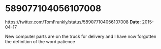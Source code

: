 # 589077104056107008
https://twitter.com/TomFrankly/status/589077104056107008
**Date:** 2015-04-17

New computer parts are on the truck for delivery and I have now forgotten the definition of the word patience
